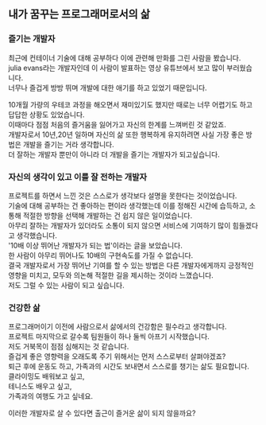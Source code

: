 ## 내가 꿈꾸는 프로그래머로서의 삶

### 즐기는 개발자
최근에 컨테이너 기술에 대해 공부하다 이에 관련해 만화를 그린 사람을 봤습니다.  
julia evans라는 개발자인데 이 사람이 발표하는 영상 유튜브에서 보고 많이 부러웠습니다.  
너무나 즐겁게 방방 뛰며 개발에 대한 애기를 하고 있었기 때문입니다.

10개월 가량의 우테코 과정을 해오면서 재미있기도 했지만 때로는 너무 어렵기도 하고 답답한 상황도 있었습니다.  
이때마다 점점 처음의 즐거움을 잃어가고 자신의 한계를 느껴버린 것 같았죠.  
개발자로서 10년,20년 일하며 자신의 삶 또한 행복하게 유지하려면 사실 가장 좋은 방법은 개발을 즐기는 거라 생각합니다.  
더 잘하는 개발자 뿐만이 아니라 더 개발을 즐기는 개발자가 되고싶습니다.

### 자신의 생각이 있고 이를 잘 전하는 개발자
프로젝트를 하면서 느낀 것은 스스로가 생각보다 설명을 못한다는 것이었습니다.  
기술에 대해 공부하는 건 좋아하는 편이라 생각했는데 이를 정해진 시간에 습득하고, 
소통해 적절한 방향을 선택해 개발하는 건 쉽지 않은 일이었습니다.  
아무리 잘하는 개발자가 있더라도 소통이 되지 않으면 서비스에 기여하기 많이 힘들겠다고 생각했습니다.  
'10배 이상 뛰어난 개발자가 되는 법'이라는 글을 보았습니다.  
한 사람이 아무리 뛰어나도 10배의 구현속도를 가질 수 없습니다.  
결국 개발자로서 가장 뛰어난 기여를 할 수 있는 방법은 다른 개발자에게까지 긍정적인 영향을 미치고, 
모두와 의논해 적절한 길을 제시하는 것이라 느꼈습니다.  
저도 그럴 수 있는 사람이 되고 싶습니다.

### 건강한 삶
프로그래머이기 이전에 사람으로서 삶에서의 건강함은 필수라고 생각합니다.  
프로젝트 마지막으로 갈수록 팀원들이 하나 둘씩 아프기 시작했습니다.  
저도 거북목이 점점 심해지는 것 같습니다.  
즐겁게 좋은 영향력을 오래도록 주기 위해서는 먼저 스스로부터 살펴야겠죠?  
퇴근 후에 운동도 하고, 가족과의 시간도 보내면서 스스로를 챙기는 삶도 필요합니다.  
클라이밍도 배워보고 싶고,  
테니스도 배우고 싶고,  
가족과의 여행도 가고 싶네요.

이러한 개발자로 살 수 있다면 출근이 즐거운 삶이 되지 않을까요?

